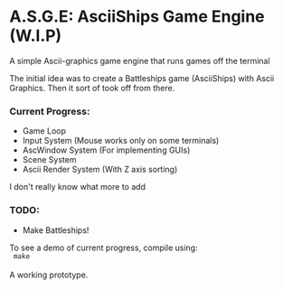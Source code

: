 # A.S.G.E: AsciiShips Game Engine (W.I.P)

A simple Ascii-graphics game engine that runs games off the terminal

The initial idea was to create a Battleships game (AsciiShips) with Ascii Graphics.
Then it sort of took off from there.


### Current Progress:

<ul>
  <li>Game Loop</li>
  <li>Input System (Mouse works only on some terminals)</li>
  <li>AscWindow System (For implementing GUIs)</li>
  <li>Scene System</li>
  <li>Ascii Render System (With Z axis sorting)</li>
</ul>

I don't really know what more to add

### TODO:

<ul>
  <li>Make Battleships!</li>
</ul>


To see a demo of current progress, compile using:<br />
<code>
make
</code><br />
A working prototype.
